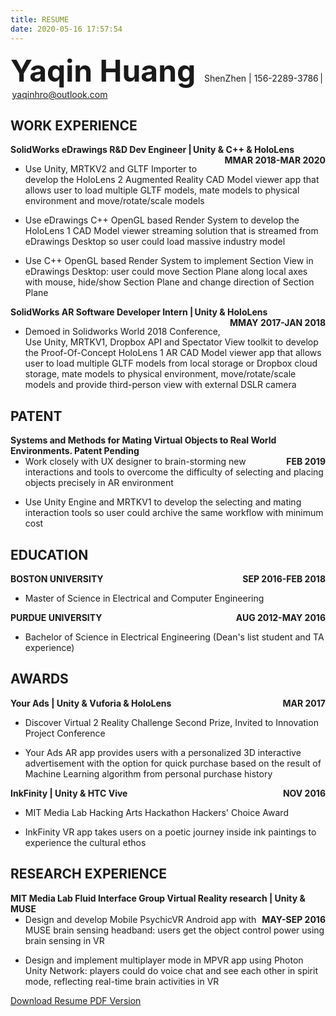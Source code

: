 ```yaml
---
title: RESUME
date: 2020-05-16 17:57:54
---
```


<font size=14>__Yaqin Huang__ </font> ShenZhen | 156-2289-3786 | yaqinhro@outlook.com

## WORK EXPERIENCE

__<div style="float:left;">SolidWorks eDrawings R&D Dev Engineer | Unity  & C++ & HoloLens</div> <div style="float:right;">MMAR 2018-MAR 2020</div></br>__     

- Use Unity, MRTKV2 and GLTF Importer to develop the HoloLens 2 Augmented Reality CAD Model viewer app that allows user to load multiple GLTF models, mate models to physical environment and move/rotate/scale models

- Use eDrawings  C++ OpenGL based Render System to develop the HoloLens 1 CAD Model viewer streaming solution that is streamed from eDrawings Desktop so user could load massive industry model

- Use C++ OpenGL based Render System to implement Section View in eDrawings Desktop: user could move Section Plane along local axes with mouse, hide/show Section Plane and change direction of Section Plane
 

__<div style="float:left;">SolidWorks AR Software Developer Intern | Unity  & HoloLens</div> <div style="float:right;">MMAY 2017-JAN 2018</div></br>__

- Demoed in Solidworks World 2018 Conference, Use Unity, MRTKV1, Dropbox API and Spectator View toolkit to develop the Proof-Of-Concept HoloLens 1 AR CAD Model viewer app that allows user to load multiple GLTF models from local storage or Dropbox cloud storage, mate models to physical environment, move/rotate/scale models and provide third-person view with external DSLR camera

## PATENT

__<div style="float:left;">Systems and Methods for Mating Virtual Objects to Real World Environments. Patent Pending</div> <div style="float:right;">FEB 2019</div></br>__

- Work closely with UX designer to brain-storming new interactions and tools to overcome the difficulty of  selecting and placing objects precisely in AR environment

- Use Unity Engine and MRTKV1 to develop the selecting and mating interaction tools so user could archive the same workflow with minimum cost

## EDUCATION

__<div style="float:left;">BOSTON UNIVERSITY</div> <div style="float:right;">SEP 2016-FEB 2018</div></br>__

- Master of Science in Electrical and Computer Engineering

__<div style="float:left;">PURDUE UNIVERSITY</div> <div style="float:right;">AUG 2012-MAY 2016</div></br>__

- Bachelor of Science in Electrical Engineering (Dean\'s list student and TA experience)

## AWARDS

__<div style="float:left;">Your Ads | Unity & Vuforia & HoloLens</div> <div style="float:right;">MAR 2017</div></br>__

- Discover Virtual 2 Reality Challenge Second Prize, Invited to Innovation Project Conference

- Your Ads AR app provides users with a personalized 3D interactive advertisement with the option for quick purchase based on the result of Machine Learning algorithm from personal purchase history

__<div style="float:left;">InkFinity | Unity & HTC Vive</div> <div style="float:right;">NOV 2016</div></br>__

- MIT Media Lab Hacking Arts Hackathon Hackers\' Choice Award

- InkFinity VR app takes users on a poetic journey inside ink paintings to experience the cultural ethos

## RESEARCH EXPERIENCE

__<div style="float:left;">MIT Media Lab Fluid Interface Group Virtual Reality research | Unity & MUSE</div> <div style="float:right;">MAY-SEP 2016</div></br>__

- Design and develop Mobile PsychicVR Android app with MUSE brain sensing headband: users get the object control power using brain sensing in VR

- Design and implement multiplayer mode in MPVR app using Photon Unity Network: players could do voice chat and see each other in spirit mode, reflecting real-time brain activities in VR

[Download Resume PDF Version](/documents/Resume-YaqinHuang.pdf)